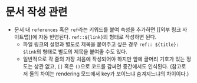 # 문서 작성 관련
- 문서 내 `references` 혹은 `ref`라는 키워드를 붙여 속성을 추가하면 [[외부 링크 사이트맵]]에 자동 반영된다. `ref::${link}`의 형태로 작성하면 된다.
	- 파일 링크의 설명과 별도로 제목을 붙여주고 싶은 경우 `ref:: ${title}: $link`의 형태로 별도의 제목을 붙여줄 수도 있다.
	- 일반적으로 각 줄의 가장 처음에 작성되어야 하지만 앞에 글머리 기호가 있는 정도는 상관 없고, `[]` 혹은 `()`으로 코드를 감싸면 중간에서도 인식된다. (참고로 저 둘의 차이는 rendering 모드에서 key가 보이느냐 숨겨지느냐의 차이이다.)